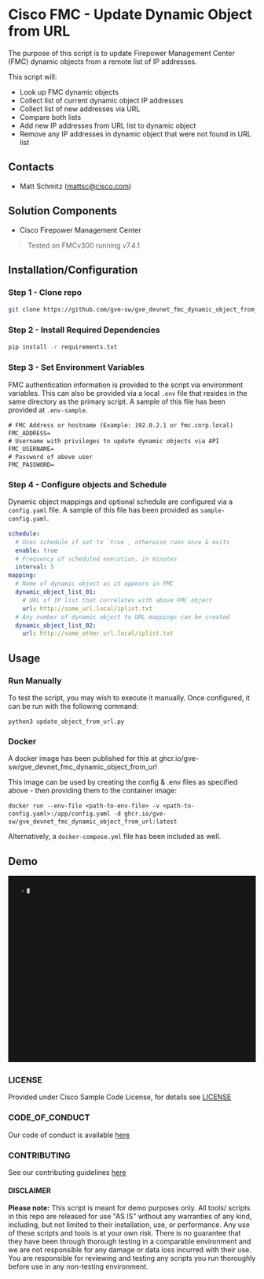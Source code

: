 # Cisco FMC - Update Dynamic Object from URL

The purpose of this script is to update Firepower Management Center (FMC) dynamic objects from a remote list of IP addresses.

This script will:

- Look up FMC dynamic objects
- Collect list of current dynamic object IP addresses
- Collect list of new addresses via URL
- Compare both lists
- Add new IP addresses from URL list to dynamic object
- Remove any IP addresses in dynamic object that were not found in URL list

## Contacts

- Matt Schmitz (<mattsc@cisco.com>)

## Solution Components

- Cisco Firepower Management Center

> Tested on FMCv300 running v7.4.1

## Installation/Configuration

### **Step 1 - Clone repo**

```bash
git clone https://github.com/gve-sw/gve_devnet_fmc_dynamic_object_from_url
```

### **Step 2 - Install Required Dependencies**

```bash
pip install -r requirements.txt
```

### **Step 3 - Set Environment Variables**

FMC authentication information is provided to the script via environment variables. This can also be provided via a local `.env` file that resides in the same directory as the primary script. A sample of this file has been provided at `.env-sample`.

```text
# FMC Address or hostname (Example: 192.0.2.1 or fmc.corp.local)
FMC_ADDRESS=
# Username with privileges to update dynamic objects via API
FMC_USERNAME=
# Password of above user
FMC_PASSWORD=
```

### **Step 4 - Configure objects and Schedule**

Dynamic object mappings and optional schedule are configured via a `config.yaml` file. A sample of this file has been provided as `sample-config.yaml`.

```yaml
schedule:
  # Uses schedule if set to `true`, otherwise runs once & exits
  enable: true
  # Frequency of scheduled execution, in minutes
  interval: 5
mapping:
  # Name of dynamic object as it appears in FMC
  dynamic_object_list_01: 
    # URL of IP list that correlates with above FMC object
    url: http://some_url.local/iplist.txt
  # Any number of dynamic object to URL mappings can be created
  dynamic_object_list_02:
    url: http://some_other_url.local/iplist.txt

```

## Usage

### **Run Manually**

To test the script, you may wish to execute it manually. Once configured, it can be run with the following command:

```text
python3 update_object_from_url.py
```

### **Docker**

A docker image has been published for this at ghcr.io/gve-sw/gve_devnet_fmc_dynamic_object_from_url

This image can be used by creating the config & .env files as specified above - then providing them to the container image:

```text
docker run --env-file <path-to-env-file> -v <path-to-config.yaml>:/app/config.yaml -d ghcr.io/gve-sw/gve_devnet_fmc_dynamic_object_from_url:latest
```

Alternatively, a `docker-compose.yml` file has been included as well.

## Demo

![IMAGES/demo.gif](IMAGES/demo.gif#center)

### LICENSE

Provided under Cisco Sample Code License, for details see [LICENSE](LICENSE.md)

### CODE_OF_CONDUCT

Our code of conduct is available [here](CODE_OF_CONDUCT.md)

### CONTRIBUTING

See our contributing guidelines [here](CONTRIBUTING.md)

#### DISCLAIMER

<b>Please note:</b> This script is meant for demo purposes only. All tools/ scripts in this repo are released for use "AS IS" without any warranties of any kind, including, but not limited to their installation, use, or performance. Any use of these scripts and tools is at your own risk. There is no guarantee that they have been through thorough testing in a comparable environment and we are not responsible for any damage or data loss incurred with their use.
You are responsible for reviewing and testing any scripts you run thoroughly before use in any non-testing environment.
